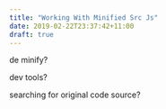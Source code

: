 ```yaml
---
title: "Working With Minified Src Js"
date: 2019-02-22T23:37:42+11:00
draft: true
---
```


de minify?

dev tools?

searching for original code source?


